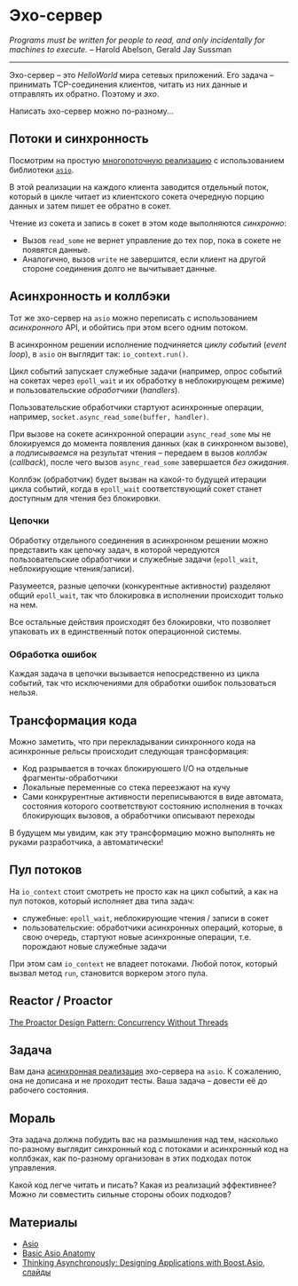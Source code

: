 # Эхо-сервер

*Programs must be written for people to read, and only incidentally for machines to execute.* – Harold Abelson, Gerald Jay Sussman

---

Эхо-сервер – это _HelloWorld_ мира сетевых приложений. Его задача – принимать
TCP-соединения клиентов, читать из них данные и отправлять их обратно. Поэтому и _эхо_.

Написать эхо-сервер можно по-разному...

## Потоки и синхронность

Посмотрим на простую [многопоточную реализацию](https://github.com/chriskohlhoff/asio/blob/master/asio/src/examples/cpp11/echo/blocking_tcp_echo_server.cpp) с использованием библиотеки [`asio`](https://github.com/chriskohlhoff/asio/).

В этой реализации на каждого клиента заводится отдельный поток, который в цикле читает из клиентского сокета очередную порцию данных и затем пишет ее обратно в сокет.

Чтение из сокета и запись в сокет в этом коде выполняются _синхронно_:
- Вызов `read_some` не вернет управление до тех пор, пока в сокете не появятся данные.
- Аналогично, вызов `write` не завершится, если клиент на другой стороне соединения долго не вычитывает данные.

## Асинхронность и коллбэки

Тот же эхо-сервер на `asio` можно переписать с использованием _асинхронного_ API, и обойтись при этом всего одним потоком.

В асинхронном решении исполнение подчиняется _циклу событий_ (_event loop_), в `asio` он выглядит так: `io_context.run()`. 

Цикл событий запускает служебные задачи (например, опрос событий на сокетах через `epoll_wait` и их обработку в неблокирующем режиме) и пользовательские _обработчики_ (_handlers_).

Пользовательские обработчики стартуют асинхронные операции, например, `socket.async_read_some(buffer, handler)`.

При вызове на сокете асинхронной операции `async_read_some` мы не блокируемся до момента появления данных (как в синхронном вызове), а _подписываемся_ на результат чтения – передаем в вызов _коллбэк_ (_callback_), после чего вызов `async_read_some` завершается _без ожидания_.

Коллбэк (обработчик) будет вызван на какой-то будущей итерации цикла событий, когда в `epoll_wait` соответствующий сокет станет доступным для чтения без блокировки.

### Цепочки

Обработку отдельного соединения в асинхронном решении можно представить как цепочку задач, в которой чередуются пользовательские обработчики и служебные задачи (`epoll_wait`, неблокирующие чтения/записи).

Разумеется, разные цепочки (конкурентные активности) разделяют общий `epoll_wait`, так что блокировка в исполнении происходит только на нем.

Все остальные действия происходят без блокировки, что позволяет упаковать их в единственный поток операционной системы.

### Обработка ошибок

Каждая задача в цепочки вызывается непосредственно из цикла событий, так что исключениями для обработки ошибок пользоваться нельзя.

## Трансформация кода

Можно заметить, что при перекладывании синхронного кода на асинхронные рельсы происходит следующая трансформация:

- Код разрывается в точках блокируюшего I/O на отдельные фрагменты-обработчики
- Локальные переменные со стека переезжают на кучу
- Сами конкрурентные активности переписываются в виде автомата, состояния которого соответствуют состоянию исполнения в точках блокирующих вызовов, а обработчики описывают переходы

В будущем мы увидим, как эту трансформацию можно выполнять не руками разработчика, а автоматически!

## Пул потоков

На `io_context` стоит смотреть не просто как на цикл событий, а как на пул потоков, который исполняет два типа задач:
- служебные: `epoll_wait`, неблокирующие чтения / записи в сокет
- пользовательские: обработчики асинхронных операций, которые, в свою очередь, стартуют новые асинхронные операции, т.е. порождают новые служебные задачи

При этом сам `io_context` не владеет потоками. Любой поток, который вызвал метод `run`, становится воркером этого пула.

## Reactor / Proactor

[The Proactor Design Pattern: Concurrency Without Threads](https://think-async.com/Asio/asio-1.18.1/doc/asio/overview/core/async.html) 

## Задача

Вам дана [асинхронная реализация](echo/server.cpp) эхо-сервера на `asio`. К сожалению, она не дописана и не проходит тесты. Ваша задача – довести её до рабочего состояния.

## Мораль

Эта задача должна побудить вас на размышления над тем, насколько по-разному выглядит синхронный код с потоками и асинхронный код на коллбэках, как по-разному организован в этих подходах поток управления.

Какой код легче читать и писать? Какая из реализаций эффективнее? Можно ли совместить сильные стороны обоих подходов?

## Материалы

* [Asio](https://github.com/chriskohlhoff/asio/)
* [Basic Asio Anatomy](http://think-async.com/Asio/asio-1.18.1/doc/asio/overview/core/basics.html)
* [Thinking Asynchronously: Designing Applications with Boost.Asio](https://www.youtube.com/watch?v=D-lTwGJRx0o), [слайды](http://cpp.mimuw.edu.pl/files/boost_vs_qt/asio/thinking_asynchronously.pdf)
